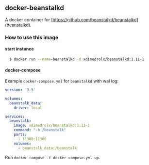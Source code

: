 docker-beanstalkd
----
A docker container for [https://github.com/beanstalkd/beanstalkd](beanstalkd).

### How to use this image

#### start instance

```bash
  $ docker run --name=beanstalkd -d xdimedrolx/beanstalkd:1.11-1
```

#### docker-compose

Example `docker-compose.yml` for `beanstalkd` with wal log:


```yml
version: '3.5'

volumes:
  beanstalk_data:
    driver: local

services:
  beanstalk:
    image: xdimedrolx/beanstalkd:1.11-1
    command: "-b /beanstalk"
    ports:
      - 11300:11300
    volumes:
      - beanstalk_data:/beanstalk
```

Run `docker-compose -f docker-compose.yml up`.
